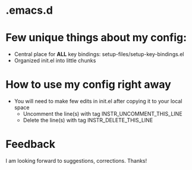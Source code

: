 .emacs.d
========

# Few unique things about my config:

* Central place for **ALL** key bindings: setup-files/setup-key-bindings.el
* Organized init.el into little chunks

# How to use my config right away

* You will need to make few edits in init.el after copying it to your local space
    - Uncomment the line(s) with tag INSTR\_UNCOMMENT\_THIS\_LINE
    - Delete the line(s) with tag INSTR\_DELETE\_THIS\_LINE

# Feedback

I am looking forward to suggestions, corrections.
Thanks!
